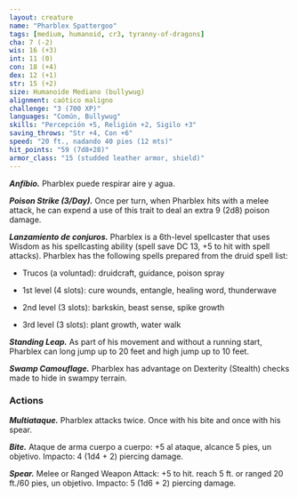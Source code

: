 ```yaml
---
layout: creature
name: "Pharblex Spattergoo"
tags: [medium, humanoid, cr3, tyranny-of-dragons]
cha: 7 (-2)
wis: 16 (+3)
int: 11 (0)
con: 18 (+4)
dex: 12 (+1)
str: 15 (+2)
size: Humanoide Mediano (bullywug)
alignment: caótico maligno
challenge: "3 (700 XP)"
languages: "Común, Bullywug"
skills: "Percepción +5, Religión +2, Sigilo +3"
saving_throws: "Str +4, Con +6"
speed: "20 ft., nadando 40 pies (12 mts)"
hit_points: "59 (7d8+28)"
armor_class: "15 (studded leather armor, shield)"
---
```


***Anfibio.*** Pharblex puede respirar aire y agua.

***Poison Strike (3/Day).*** Once per turn, when Pharblex hits with a melee attack, he can expend a use of this trait to deal an extra 9 (2d8) poison damage.

***Lanzamiento de conjuros.*** Pharblex is a 6th-level spellcaster that uses Wisdom as his spellcasting ability (spell save DC 13, +5 to hit with spell attacks). Pharblex has the following spells prepared from the druid spell list:

* Trucos (a voluntad): druidcraft, guidance, poison spray

* 1st level (4 slots): cure wounds, entangle, healing word, thunderwave

* 2nd level (3 slots): barkskin, beast sense, spike growth

* 3rd level (3 slots): plant growth, water walk

***Standing Leap.*** As part of his movement and without a running start, Pharblex can long jump up to 20 feet and high jump up to 10 feet.

***Swamp Camouflage.*** Pharblex has advantage on Dexterity (Stealth) checks made to hide in swampy terrain.

### Actions

***Multiataque.*** Pharblex attacks twice. Once with his bite and once with his spear.

***Bite.*** Ataque de arma cuerpo a cuerpo: +5 al ataque, alcance 5 pies, un objetivo. Impacto: 4 (1d4 + 2) piercing damage.

***Spear.*** Melee or Ranged Weapon Attack: +5 to hit. reach 5 ft. or ranged 20 ft./60 pies, un objetivo. Impacto: 5 (1d6 + 2) piercing damage.